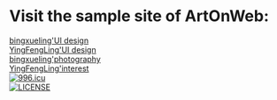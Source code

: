 # Visit the sample site of ArtOnWeb:  
[bingxueling'UI design](http://www.wulihub.com.cn/go/QoBGXW/index.html)  
[YingFengLing'UI design](http://www.artonweb.cn/)  
[bingxueling'photography](http://www.wulihub.com.cn/go/QKjOZW/index.html)  
[YingFengLing'interest](http://www.wulihub.com.cn/go/JMBdEq/index.html)  
[![996.icu](https://img.shields.io/badge/link-996.icu-red.svg)](https://996.icu)  
[![LICENSE](https://img.shields.io/badge/license-Anti%20996-blue.svg)](https://github.com/996icu/996.ICU/blob/master/LICENSE)
